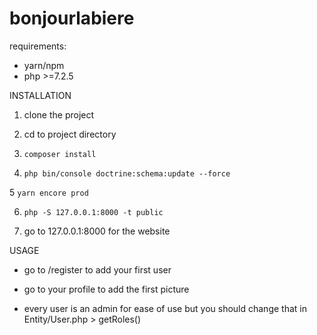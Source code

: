 # bonjourlabiere

requirements: 
- yarn/npm
- php >=7.2.5

INSTALLATION

1. clone the project

2. cd to project directory

3. `composer install`

4. `php bin/console doctrine:schema:update --force`

5 `yarn encore prod`

6. `php -S 127.0.0.1:8000 -t public`

7. go to 127.0.0.1:8000 for the website


USAGE

- go to /register to add your first user

- go to your profile to add the first picture

- every user is an admin for ease of use but you should change that in Entity/User.php > getRoles()
